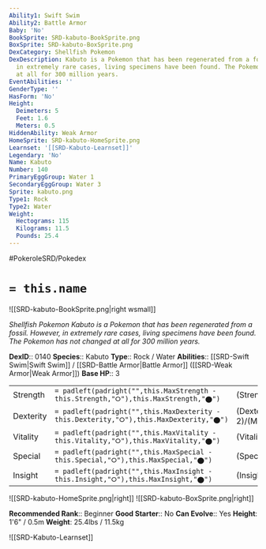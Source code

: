 ```yaml
---
Ability1: Swift Swim
Ability2: Battle Armor
Baby: 'No'
BookSprite: SRD-kabuto-BookSprite.png
BoxSprite: SRD-kabuto-BoxSprite.png
DexCategory: Shellfish Pokemon
DexDescription: Kabuto is a Pokemon that has been regenerated from a fossil. However,
  in extremely rare cases, living specimens have been found. The Pokemon has not changed
  at all for 300 million years.
EventAbilities: ''
GenderType: ''
HasForm: 'No'
Height:
  Deimeters: 5
  Feet: 1.6
  Meters: 0.5
HiddenAbility: Weak Armor
HomeSprite: SRD-kabuto-HomeSprite.png
Learnset: '[[SRD-Kabuto-Learnset]]'
Legendary: 'No'
Name: Kabuto
Number: 140
PrimaryEggGroup: Water 1
SecondaryEggGroup: Water 3
Sprite: kabuto.png
Type1: Rock
Type2: Water
Weight:
  Hectograms: 115
  Kilograms: 11.5
  Pounds: 25.4
---
```


#PokeroleSRD/Pokedex

# `= this.name`

![[SRD-kabuto-BookSprite.png|right wsmall]]

*Shellfish Pokemon*
*Kabuto is a Pokemon that has been regenerated from a fossil. However, in extremely rare cases, living specimens have been found. The Pokemon has not changed at all for 300 million years.*

**DexID**:: 0140
**Species**:: Kabuto
**Type**:: Rock / Water
**Abilities**:: [[SRD-Swift Swim|Swift Swim]] / [[SRD-Battle Armor|Battle Armor]] ([[SRD-Weak Armor|Weak Armor]])
**Base HP**:: 3

|           |                                                                                        |                                          |
| --------- | -------------------------------------------------------------------------------------- | ---------------------------------------- |
| Strength  | `= padleft(padright("",this.MaxStrength - this.Strength,"⭘"),this.MaxStrength,"⬤")`    | (Strength::2)/(MaxStrength::5)   |
| Dexterity | `= padleft(padright("",this.MaxDexterity - this.Dexterity,"⭘"),this.MaxDexterity,"⬤")` | (Dexterity:: 2)/(MaxDexterity::4) |
| Vitality  | `= padleft(padright("",this.MaxVitality - this.Vitality,"⭘"),this.MaxVitality,"⬤")`    | (Vitality::2)/(MaxVitality::5)   |
| Special   | `= padleft(padright("",this.MaxSpecial - this.Special,"⭘"),this.MaxSpecial,"⬤")`       | (Special::2)/(MaxSpecial::4)     |
| Insight   | `= padleft(padright("",this.MaxInsight - this.Insight,"⭘"),this.MaxInsight,"⬤")`       | (Insight::2)/(MaxInsight::4)     |

![[SRD-kabuto-HomeSprite.png|right]]
![[SRD-kabuto-BoxSprite.png|right]]

**Recommended Rank**:: Beginner
**Good Starter**:: No
**Can Evolve**:: Yes
**Height**: 1'6" / 0.5m
**Weight**: 25.4lbs / 11.5kg

![[SRD-Kabuto-Learnset]]